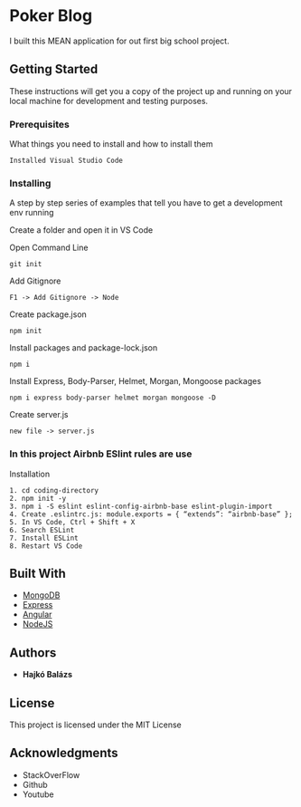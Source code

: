 # Poker Blog

I built this MEAN application for out first big school project. 

## Getting Started

These instructions will get you a copy of the project up and running on your local machine for development and testing purposes.

### Prerequisites

What things you need to install and how to install them

```
Installed Visual Studio Code
```

### Installing

A step by step series of examples that tell you have to get a development env running

Create a folder and open it in VS Code

Open Command Line

```
git init
```

Add Gitignore

```
F1 -> Add Gitignore -> Node
```

Create package.json

```
npm init
```

Install packages and package-lock.json

```
npm i
```

Install Express, Body-Parser, Helmet, Morgan, Mongoose packages

```
npm i express body-parser helmet morgan mongoose -D
```

Create server.js

```
new file -> server.js
```

### In this project Airbnb ESlint rules are use 

Installation

```
1. cd coding-directory
2. npm init -y
3. npm i -S eslint eslint-config-airbnb-base eslint-plugin-import
4. Create .eslintrc.js: module.exports = { “extends”: “airbnb-base” };
5. In VS Code, Ctrl + Shift + X
6. Search ESLint
7. Install ESLint
8. Restart VS Code
```

## Built With

* [MongoDB](https://www.mongodb.com/) 
* [Express](http://expressjs.com/) 
* [Angular](https://angular.io/) 
* [NodeJS](https://nodejs.org/en/) 


## Authors

* **Hajkó Balázs** 

## License

This project is licensed under the MIT License 

## Acknowledgments

* StackOverFlow
* Github
* Youtube

